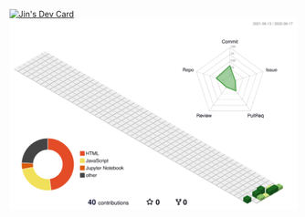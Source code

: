 <a href="https://app.daily.dev/tlawlgns"><img src="https://api.daily.dev/devcards/a0e11b92f0be4affb3fa2ed4c7373961.png?r=l8d" width="400" alt="Jin's Dev Card"/></a>
![](./profile-3d-contrib/profile-green-animate.svg)
